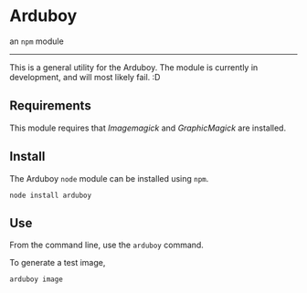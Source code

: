 # Arduboy
an `npm` module

---

This is a general utility for the Arduboy. The module is currently in
development, and will most likely fail. :D

## Requirements
This module requires that _Imagemagick_ and _GraphicMagick_ are installed.

## Install
The Arduboy `node` module can be installed using `npm`.

```
node install arduboy
```

## Use

From the command line, use the `arduboy` command.

To generate a test image,
```
arduboy image
```
